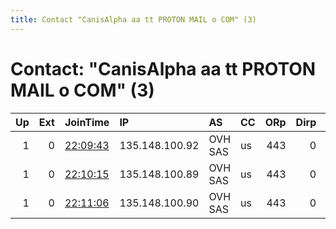 ```yaml
---
title: Contact "CanisAlpha aa tt PROTON MAIL o COM" (3)
---
```


# Contact: "CanisAlpha aa tt PROTON MAIL o COM" (3)

|   Up |   Ext | JoinTime                                                                                              | IP             | AS      | CC   |   ORp |   Dirp | OS    | Version   | Nickname        |   eFamMembers |
|-----:|------:|:------------------------------------------------------------------------------------------------------|:---------------|:--------|:-----|------:|-------:|:------|:----------|:----------------|--------------:|
|    1 |     0 | [22:09:43](https://nusenu.github.io/OrNetStats/w/relay/EAC35E29082DE3D3B7641252E98C3B05C8005F2C.html) | 135.148.100.92 | OVH SAS | us   |   443 |      0 | Linux | 0.4.6.10  | CanisLupus      |             3 |
|    1 |     0 | [22:10:15](https://nusenu.github.io/OrNetStats/w/relay/5B1E5FD62727F021B5AEE6554E57EE5842909D6E.html) | 135.148.100.89 | OVH SAS | us   |   443 |      0 | Linux | 0.4.6.10  | CanisFamiliaris |             3 |
|    1 |     0 | [22:11:06](https://nusenu.github.io/OrNetStats/w/relay/728F97D5BCB131698814D8C713C2220C6E7267DE.html) | 135.148.100.90 | OVH SAS | us   |   443 |      0 | Linux | 0.4.6.10  | CanisLatrans    |             3 |
